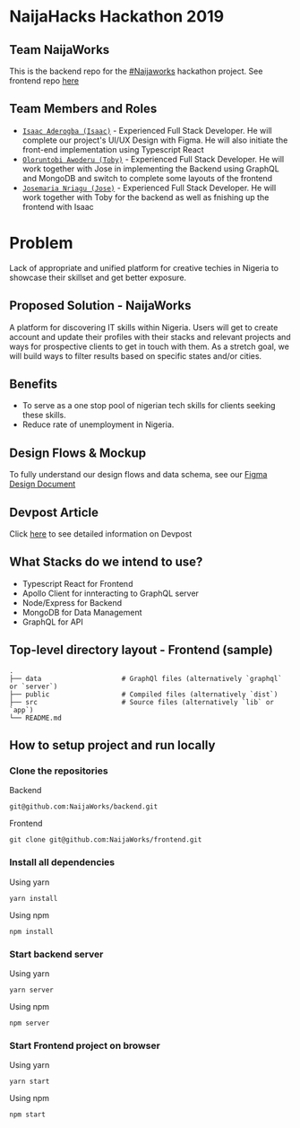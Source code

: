 # NaijaHacks Hackathon 2019

## Team NaijaWorks
This is the backend repo for the
[#Naijaworks](https://github.com/NaijaWorks) hackathon project. See frontend repo [here](https://github.com/NaijaWorks/frontend)

## Team Members and Roles
* [`Isaac Aderogba (Isaac)`](https://github.com/IsaacAderogba) - Experienced Full Stack Developer. He will complete our project's UI/UX Design with Figma. He will also initiate the front-end implementation using Typescript React
* [`Oloruntobi Awoderu (Toby)`](https://github.com/OloruntobiAwoderu) - Experienced Full Stack Developer. He will work together with Jose in implementing the Backend using GraphQL and MongoDB and switch to complete some layouts of the frontend
* [`Josemaria Nriagu (Jose)`](https://github.com/josenriagu) - Experienced Full Stack Developer. He will work together with Toby for the backend as well as fnishing up the frontend with Isaac

# Problem

Lack of appropriate and unified platform for creative techies in Nigeria to showcase their skillset and get better exposure.

## Proposed Solution - NaijaWorks
A platform for discovering IT skills within Nigeria. Users will get to create account and update their profiles with their stacks and relevant projects and ways for prospective clients to get in touch with them. As a stretch goal, we will build ways to filter results based on specific states and/or cities.

## Benefits

- To serve as a one stop pool of nigerian tech skills for clients seeking these skills.
- Reduce rate of unemployment in Nigeria.

## Design Flows & Mockup
To fully understand our design flows and data schema, see our [Figma Design Document](https://www.figma.com/file/DKxIYlDY6iBsQUP0pbcQ13/NaijaHacks?node-id=0%3A1)

## Devpost Article
Click [here](https://devpost.com/software/naijaworks-1t07vm/) to see detailed information on Devpost

## What Stacks do we intend to use?
* Typescript React for Frontend
* Apollo Client for innteracting to GraphQL server
* Node/Express for Backend
* MongoDB for Data Management
* GraphQL for API

## Top-level directory layout - Frontend (sample)

    .
    ├── data                    # GraphQl files (alternatively `graphql` or `server`)
    ├── public                  # Compiled files (alternatively `dist`)
    ├── src                     # Source files (alternatively `lib` or `app`)
    └── README.md   


## How to setup project and run locally

### Clone the repositories

Backend

```
git@github.com:NaijaWorks/backend.git
```
Frontend
```
git clone git@github.com:NaijaWorks/frontend.git
```

### Install all dependencies

Using yarn

```
yarn install
```

Using npm

```
npm install
```

### Start backend server

Using yarn

```
yarn server
```

Using npm

```
npm server
```     

### Start Frontend project on browser

Using yarn

```
yarn start
```

Using npm

```
npm start
```     